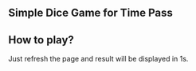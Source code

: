 ## Simple Dice Game for Time Pass

## How to play?

Just refresh the page and result will be displayed in 1s.
